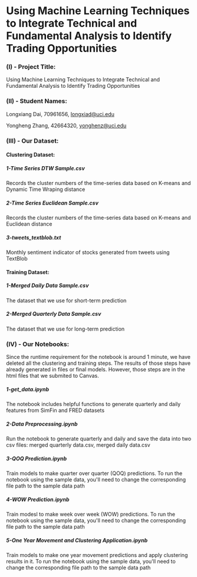 # Using Machine Learning Techniques to Integrate Technical and Fundamental Analysis to Identify Trading Opportunities

### (I) - Project Title: 
Using Machine Learning Techniques to Integrate Technical and Fundamental Analysis to Identify Trading Opportunities


### (II) - Student Names: 
Longxiang Dai, 70961656, longxiad@uci.edu

Yongheng Zhang, 42664320, yonghenz@uci.edu


### (III) - Our Dataset:
#### Clustering Dataset:
##### 1-Time Series DTW Sample.csv
Records the cluster numbers of the time-series data based on K-means and Dynamic Time Wraping distance
##### 2-Time Series Euclidean Sample.csv
Records the cluster numbers of the time-series data based on K-means and Euclidean distance
##### 3-tweets_textblob.txt
Monthly sentiment indicator of stocks generated from tweets using TextBlob


#### Training Dataset:
##### 1-Merged Daily Data Sample.csv
The dataset that we use for short-term prediction
##### 2-Merged Quarterly Data Sample.csv
The dataset that we use for long-term prediction


### (IV) - Our Notebooks:
Since the runtime requirement for the notebook is around 1 minute, we have deleted all the clustering and training steps. The results of those steps have already generated in files or final models. However, those steps are in the html files that we submited to Canvas.
##### 1-get_data.ipynb
The notebook includes helpful functions to generate quarterly and daily features from SimFin and FRED datasets
##### 2-Data Preprocessing.ipynb
Run the notebook to generate quarterly and daily and save the data into two csv files: merged quarterly data.csv, merged daily data.csv
##### 3-QOQ Prediction.ipynb
Train models to make quarter over quarter (QOQ) predictions. To run the notebook using the sample data, you'll need to change the corresponding file path to the sample data path
##### 4-WOW Prediction.ipynb
Train modesl to make week over week (WOW) predictions. To run the notebook using the sample data, you'll need to change the corresponding file path to the sample data path
##### 5-One Year Movement and Clustering Application.ipynb
Train models to make one year movement predictions and apply clustering results in it. To run the notebook using the sample data, you'll need to change the corresponding file path to the sample data path
